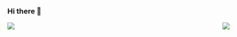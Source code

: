 ### Hi there 👋

<!--
**ArcherZdip/ArcherZdip** is a ✨ _special_ ✨ repository because its `README.md` (this file) appears on your GitHub profile.

Here are some ideas to get you started:

- 🔭 I’m currently working on ...
- 🌱 I’m currently learning ...
- 👯 I’m looking to collaborate on ...
- 🤔 I’m looking for help with ...
- 💬 Ask me about ...
- 📫 How to reach me: ...
- 😄 Pronouns: ...
- ⚡ Fun fact: ...
-->


<img align="left" src="https://github-readme-stats.vercel.app/api?username=ArcherZdip&show_icons=true&hide_border=true">
<img align="right" src="https://github-readme-stats.vercel.app/api/top-langs/?username=ArcherZdip&show_icons=true&hide_border=true">